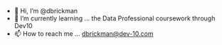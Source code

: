 - 👋 Hi, I’m @dbrickman
- 🌱 I’m currently learning ... the Data Professional coursework through Dev10
- 📫 How to reach me ... dbrickman@dev-10.com

<!---
dbrickman/dbrickman is a ✨ special ✨ repository because its `README.md` (this file) appears on your GitHub profile.
You can click the Preview link to take a look at your changes.
--->
